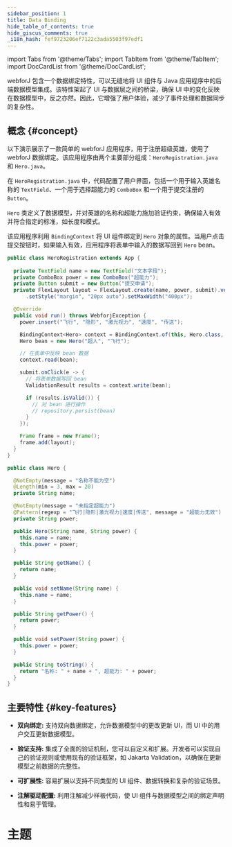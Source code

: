 ```yaml
---
sidebar_position: 1
title: Data Binding
hide_table_of_contents: true
hide_giscus_comments: true
_i18n_hash: fef9723206ef7122c3ada5503f97edf1
---
```

<Head>
  <style>{`
  .container {
    max-width: 65em !important;
  }
  `}</style>
</Head>

<!-- vale off -->
import Tabs from '@theme/Tabs';
import TabItem from '@theme/TabItem';
import DocCardList from '@theme/DocCardList';

<!-- vale on -->

 webforJ 包含一个数据绑定特性，可以无缝地将 UI 组件与 Java 应用程序中的后端数据模型集成。该特性架起了 UI 与数据层之间的桥梁，确保 UI 中的变化反映在数据模型中，反之亦然。因此，它增强了用户体验，减少了事件处理和数据同步的复杂性。

## 概念 {#concept}

以下演示展示了一款简单的 webforJ 应用程序，用于注册超级英雄，使用了 webforJ 数据绑定。该应用程序由两个主要部分组成：`HeroRegistration.java` 和 `Hero.java`。

在 `HeroRegistration.java` 中，代码配置了用户界面，包括一个用于输入英雄名称的 `TextField`、一个用于选择超能力的 `ComboBox` 和一个用于提交注册的 `Button`。

`Hero` 类定义了数据模型，并对英雄的名称和超能力施加验证约束，确保输入有效并符合指定的标准，如长度和模式。

该应用程序利用 `BindingContext` 将 UI 组件绑定到 `Hero` 对象的属性。当用户点击提交按钮时，如果输入有效，应用程序将表单中输入的数据写回到 `Hero` bean。

<Tabs>
<TabItem value="HeroRegistration" label="HeroRegistration.java">

```java showLineNumbers
public class HeroRegistration extends App {
    
  private TextField name = new TextField("文本字段");
  private ComboBox power = new ComboBox("超能力");
  private Button submit = new Button("提交申请");
  private FlexLayout layout = FlexLayout.create(name, power, submit).vertical().build()
      .setStyle("margin", "20px auto").setMaxWidth("400px");

  @Override
  public void run() throws WebforjException {
    power.insert("飞行", "隐形", "激光视力", "速度", "传送");

    BindingContext<Hero> context = BindingContext.of(this, Hero.class, true);
    Hero bean = new Hero("超人", "飞行");

    // 在表单中反映 bean 数据
    context.read(bean);

    submit.onClick(e -> {
      // 将表单数据写回 bean
      ValidationResult results = context.write(bean);

      if (results.isValid()) {
        // 对 bean 进行操作
        // repository.persist(bean)
      }
    });

    Frame frame = new Frame();
    frame.add(layout);
  }
}
```

</TabItem>
<TabItem value="Hero" label="Hero.java">

```java showLineNumbers
public class Hero {

  @NotEmpty(message = "名称不能为空")
  @Length(min = 3, max = 20)
  private String name;

  @NotEmpty(message = "未指定超能力")
  @Pattern(regexp = "飞行|隐形|激光视力|速度|传送", message = "超能力无效")
  private String power;

  public Hero(String name, String power) {
    this.name = name;
    this.power = power;
  }

  public String getName() {
    return name;
  }

  public void setName(String name) {
    this.name = name;
  }

  public String getPower() {
    return power;
  }

  public void setPower(String power) {
    this.power = power;
  }

  public String toString() {
    return "名称: " + name + ", 超能力: " + power;
  }
}
```

</TabItem>
</Tabs>

## 主要特性 {#key-features}

- **双向绑定:** 支持双向数据绑定，允许数据模型中的更改更新 UI，而 UI 中的用户交互更新数据模型。

- **验证支持:** 集成了全面的验证机制，您可以自定义和扩展。开发者可以实现自己的验证规则或使用现有的验证框架，如 Jakarta Validation，以确保在更新模型之前数据的完整性。

- **可扩展性:** 容易扩展以支持不同类型的 UI 组件、数据转换和复杂的验证场景。

- **注解驱动配置:** 利用注解减少样板代码，使 UI 组件与数据模型之间的绑定声明性和易于管理。

# 主题

<DocCardList className="topics-section" />
